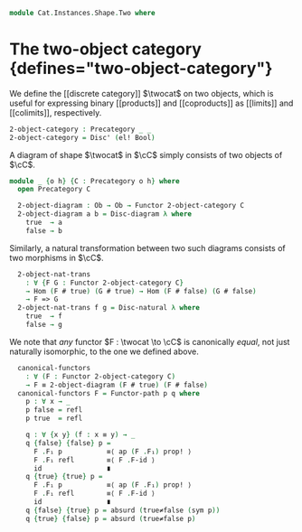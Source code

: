 <!--
```agda
open import Cat.Instances.Discrete
open import Cat.Functor.Base
open import Cat.Prelude

open import Data.Bool

open Functor
```
-->

```agda
module Cat.Instances.Shape.Two where
```

# The two-object category {defines="two-object-category"}

We define the [[discrete category]] $\twocat$ on two objects, which is
useful for expressing binary [[products]] and [[coproducts]] as
[[limits]] and [[colimits]], respectively.

```agda
2-object-category : Precategory _ _
2-object-category = Disc' (el! Bool)
```

A diagram of shape $\twocat$ in $\cC$ simply consists of two objects of
$\cC$.

```agda
module _ {o h} {C : Precategory o h} where
  open Precategory C

  2-object-diagram : Ob → Ob → Functor 2-object-category C
  2-object-diagram a b = Disc-diagram λ where
    true  → a
    false → b
```

Similarly, a natural transformation between two such diagrams consists
of two morphisms in $\cC$.

```agda
  2-object-nat-trans
    : ∀ {F G : Functor 2-object-category C}
    → Hom (F # true) (G # true) → Hom (F # false) (G # false)
    → F => G
  2-object-nat-trans f g = Disc-natural λ where
    true  → f
    false → g
```

We note that _any_ functor $F : \twocat \to \cC$ is
canonically _equal_, not just naturally isomorphic, to the one we
defined above.

```agda
  canonical-functors
    : ∀ (F : Functor 2-object-category C)
    → F ≡ 2-object-diagram (F # true) (F # false)
  canonical-functors F = Functor-path p q where
    p : ∀ x → _
    p false = refl
    p true  = refl

    q : ∀ {x y} (f : x ≡ y) → _
    q {false} {false} p =
      F .F₁ p           ≡⟨ ap (F .F₁) prop! ⟩
      F .F₁ refl        ≡⟨ F .F-id ⟩
      id                ∎
    q {true} {true} p =
      F .F₁ p           ≡⟨ ap (F .F₁) prop! ⟩
      F .F₁ refl        ≡⟨ F .F-id ⟩
      id                ∎
    q {false} {true} p = absurd (true≠false (sym p))
    q {true} {false} p = absurd (true≠false p)
```

